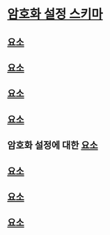# [암호화 설정 스키마](index.md)
## [<cryptoClasses> 요소](cryptoclasses-element.md)
## [<cryptoClass> 요소](cryptoclass-element.md)
## [<cryptographySettings> 요소](cryptographysettings-element.md)
## [<cryptoNameMapping> 요소](cryptonamemapping-element.md)
## <mscorlib>암호화 설정에 대한 [ 요소](mscorlib-element-for-cryptography-settings.md)
## [<nameEntry> 요소](nameentry-element.md)
## [<oidEntry> 요소](oidentry-element.md)
## [<oidMap> 요소](oidmap-element.md)
